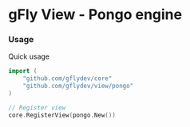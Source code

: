 # gFly View - Pongo engine

### Usage

Quick usage
```go
import (
    "github.com/gflydev/core"
    "github.com/gflydev/view/pongo"	
)

// Register view
core.RegisterView(pongo.New())
```
